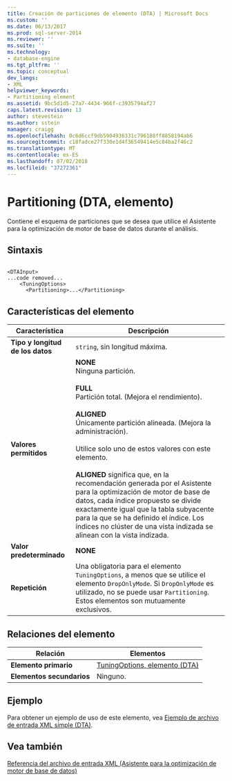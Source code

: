 ```yaml
---
title: Creación de particiones de elemento (DTA) | Microsoft Docs
ms.custom: ''
ms.date: 06/13/2017
ms.prod: sql-server-2014
ms.reviewer: ''
ms.suite: ''
ms.technology:
- database-engine
ms.tgt_pltfrm: ''
ms.topic: conceptual
dev_langs:
- XML
helpviewer_keywords:
- Partitioning element
ms.assetid: 9bc5d1d5-27a7-4434-966f-c3935794af27
caps.latest.revision: 13
author: stevestein
ms.author: sstein
manager: craigg
ms.openlocfilehash: 0c6d6ccf9db5904936331c796188ff8858194ab6
ms.sourcegitcommit: c18fadce27f330e1d4f36549414e5c84ba2f46c2
ms.translationtype: MT
ms.contentlocale: es-ES
ms.lasthandoff: 07/02/2018
ms.locfileid: "37272361"
---
```

# <a name="partitioning-element-dta"></a>Partitioning (DTA, elemento)
  Contiene el esquema de particiones que se desea que utilice el Asistente para la optimización de motor de base de datos durante el análisis.  
  
## <a name="syntax"></a>Sintaxis  
  
```  
  
<DTAInput>  
...code removed...  
    <TuningOptions>  
      <Partitioning>...</Partitioning>  
```  
  
## <a name="element-characteristics"></a>Características del elemento  
  
|Característica|Descripción|  
|--------------------|-----------------|  
|**Tipo y longitud de los datos**|`string`, sin longitud máxima.|  
|**Valores permitidos**|**NONE**<br /> Ninguna partición.<br /><br /> **FULL**<br /> Partición total. (Mejora el rendimiento).<br /><br /> **ALIGNED**<br /> Únicamente partición alineada. (Mejora la administración).<br /><br /> Utilice solo uno de estos valores con este elemento.<br /><br /> **ALIGNED** significa que, en la recomendación generada por el Asistente para la optimización de motor de base de datos, cada índice propuesto se divide exactamente igual que la tabla subyacente para la que se ha definido el índice. Los índices no clúster de una vista indizada se alinean con la vista indizada.|  
|**Valor predeterminado**|**NONE**|  
|**Repetición**|Una obligatoria para el elemento `TuningOptions`, a menos que se utilice el elemento `DropOnlyMode`. Si `DropOnlyMode` es utilizado, no se puede usar `Partitioning`. Estos elementos son mutuamente exclusivos.|  
  
## <a name="element-relationships"></a>Relaciones del elemento  
  
|Relación|Elementos|  
|------------------|--------------|  
|**Elemento primario**|[TuningOptions, elemento &#40;DTA&#41;](tuningoptions-element-dta.md)|  
|**Elementos secundarios**|Ninguno.|  
  
## <a name="example"></a>Ejemplo  
 Para obtener un ejemplo de uso de este elemento, vea [Ejemplo de archivo de entrada XML simple &#40;DTA&#41;](simple-xml-input-file-sample-dta.md).  
  
## <a name="see-also"></a>Vea también  
 [Referencia del archivo de entrada XML &#40;Asistente para la optimización de motor de base de datos&#41;](xml-input-file-reference-database-engine-tuning-advisor.md)  
  
  
